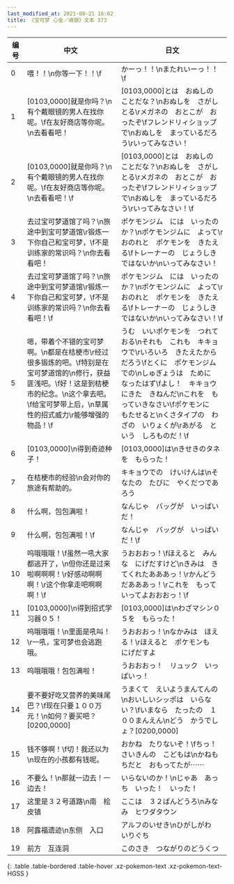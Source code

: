 ```yaml
---
last_modified_at: 2021-08-21 16:02
title: 《宝可梦 心金／魂银》文本 373
---
```

| 编号 | 中文 | 日文 |
| ---- | ---- | ---- |
| 0 | 喂！！\n你等一下！！\f | かーっ！！\nまたれいーっ！！\f |
| 1 | [0103,0000]就是你吗？\n有个戴眼镜的男人在找你呢。\f在友好商店等你呢。\n去看看吧！ | [0103,0000]とは　おぬしの　ことだな？\nおぬしを　さがしとる\rメガネの　おとこが　おったぞ\fフレンドリィショップで\nおぬしを　まっているだろう\rいってみなさい！ |
| 2 | [0103,0000]就是你吗？\n有个戴眼镜的男人在找你呢。\f在友好商店等你呢。\n去看看吧！\f | [0103,0000]とは　おぬしの　ことだな？\nおぬしを　さがしとる\rメガネの　おとこが　おったぞ\fフレンドリィショップで\nおぬしを　まっているだろう\rいってみなさい！\f |
| 3 | 去过宝可梦道馆了吗？\n旅途中到宝可梦道馆\r锻炼一下你自己和宝可梦，\f不是训练家的常识吗？\n你去看看吧！ | ポケモンジム　には　いったのか？\nポケモンジムに　よって\rおのれと　ポケモンを　きたえる\fトレーナーの　じょうしき　ではないか\nいってみなさい！ |
| 4 | 去过宝可梦道馆了吗？\n旅途中到宝可梦道馆\r锻炼一下你自己和宝可梦，\f不是训练家的常识吗？\n你去看看吧！\f | ポケモンジム　には　いったのか？\nポケモンジムに　よって\rおのれと　ポケモンを　きたえる\fトレーナーの　じょうしき　ではないか\nいってみなさい！\f |
| 5 | 嗯，带着个不错的宝可梦啊。\n都是在桔梗市\r经过很多锻炼的吧。\f特别是在宝可梦道馆的\n修行，获益匪浅吧。\f好！这是到桔梗市的纪念。\n这个拿去吧。\f给宝可梦带上后，\n草属性的招式威力\r能够增强的物品！\f | うむ　いいポケモンを　つれておる\nそれも　これも　キキョウで\rいろいろ　きたえたからだろう\fとくに　ポケモンジム　での\nしゅぎょうは　ために　なったはず\fよし！　キキョウにきた　きねんだ\nこれを　もっていきなさい\fポケモンに　もたせると\nくさタイプの　わざの　いりょくが\rあがる　という　しろものだ！\f |
| 6 | [0103,0000]\n得到奇迹种子！ | [0103,0000]は\nきせきのタネを　もらった！ |
| 7 | 在桔梗市的经验\n会对你的旅途有帮助的。 | キキョウでの　けいけんは\nそなたの　たびに　やくだつであろう |
| 8 | 什么啊，包包满啦！ | なんじゃ　バッグが　いっぱいだ！ |
| 9 | 什么啊，包包满啦！\f | なんじゃ　バッグが　いっぱいだ！\f |
| 10 | 呜哦哦哦！\f虽然一吼大家都逃开了，\n但你还是过来啦啊啊啊！\r好感动啊啊啊！\r这个你拿走吧啊啊啊！\f | うおおおっ！\fほえると　みんな　にげだすけど\nきみは　きてくれたあああっ！\rかんどう　だあああっ！\rこれを　もっていってよおおおっ！\f |
| 11 | [0103,0000]\n得到招式学习器０５！ | [0103,0000]は\nわざマシン０５を　もらった！ |
| 12 | 呜哦哦哦！\n里面是吼叫！\r一吼，宝可梦也会逃跑哦。 | うおおおっ！\nなかみは　ほえる！\rほえると　ポケモンも　にげだすよ |
| 13 | 呜哦哦哦！包包满啦！ | うおおおっ！　リュック　いっぱいっ！ |
| 14 | 要不要好吃又营养的美味尾巴？\f现在只要１００万元！\n如何？要买吧？[0200,0000] | うまくて　えいようまんてんの\nおいしいシッポは　いらない？\fいまなら　たったの　１００まんえん\nどう　かうでしょ？[0200,0000] |
| 15 | 钱不够啊！\f切！我还以为\n现在的小孩都有钱呢。 | おかね　たりないぞ！\fちっ！　さいきんの　こどもは\nかねもちだと　おもってたが⋯⋯ |
| 16 | 不要么！\n那就一边去！一边去！ | いらないのか！\nじゃあ　あっち　いった！　いった！ |
| 17 | 这里是３２号道路\n南　桧皮镇 | ここは　３２ばんどうろ\nみなみ　ヒワダタウン |
| 18 | 阿露福遗迹\n东侧　入口 | アルフのいせき\nひがしがわ　いりぐち |
| 19 | 前方　互连洞 | このさき　つながりのどうくつ |
{: .table .table-bordered .table-hover .xz-pokemon-text .xz-pokemon-text-HGSS }
